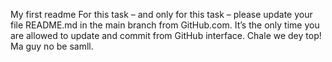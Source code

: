 My first readme
For this task – and only for this task – please update your file README.md in the main branch from GitHub.com. It’s the only time you are allowed to update and commit from GitHub interface. Chale we dey top!
Ma guy no be samll.
